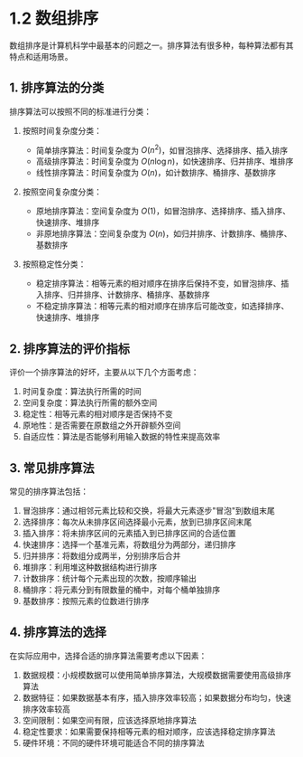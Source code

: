 # 1.2 数组排序

数组排序是计算机科学中最基本的问题之一。排序算法有很多种，每种算法都有其特点和适用场景。

## 1. 排序算法的分类

排序算法可以按照不同的标准进行分类：

1. 按照时间复杂度分类：
   - 简单排序算法：时间复杂度为 $O(n^2)$，如冒泡排序、选择排序、插入排序
   - 高级排序算法：时间复杂度为 $O(n \log n)$，如快速排序、归并排序、堆排序
   - 线性排序算法：时间复杂度为 $O(n)$，如计数排序、桶排序、基数排序

2. 按照空间复杂度分类：
   - 原地排序算法：空间复杂度为 $O(1)$，如冒泡排序、选择排序、插入排序、快速排序、堆排序
   - 非原地排序算法：空间复杂度为 $O(n)$，如归并排序、计数排序、桶排序、基数排序

3. 按照稳定性分类：
   - 稳定排序算法：相等元素的相对顺序在排序后保持不变，如冒泡排序、插入排序、归并排序、计数排序、桶排序、基数排序
   - 不稳定排序算法：相等元素的相对顺序在排序后可能改变，如选择排序、快速排序、堆排序

## 2. 排序算法的评价指标

评价一个排序算法的好坏，主要从以下几个方面考虑：

1. 时间复杂度：算法执行所需的时间
2. 空间复杂度：算法执行所需的额外空间
3. 稳定性：相等元素的相对顺序是否保持不变
4. 原地性：是否需要在原数组之外开辟额外空间
5. 自适应性：算法是否能够利用输入数据的特性来提高效率

## 3. 常见排序算法

常见的排序算法包括：

1. 冒泡排序：通过相邻元素比较和交换，将最大元素逐步"冒泡"到数组末尾
2. 选择排序：每次从未排序区间选择最小元素，放到已排序区间末尾
3. 插入排序：将未排序区间的元素插入到已排序区间的合适位置
4. 快速排序：选择一个基准元素，将数组分为两部分，递归排序
5. 归并排序：将数组分成两半，分别排序后合并
6. 堆排序：利用堆这种数据结构进行排序
7. 计数排序：统计每个元素出现的次数，按顺序输出
8. 桶排序：将元素分到有限数量的桶中，对每个桶单独排序
9. 基数排序：按照元素的位数进行排序

## 4. 排序算法的选择

在实际应用中，选择合适的排序算法需要考虑以下因素：

1. 数据规模：小规模数据可以使用简单排序算法，大规模数据需要使用高级排序算法
2. 数据特征：如果数据基本有序，插入排序效率较高；如果数据分布均匀，快速排序效率较高
3. 空间限制：如果空间有限，应该选择原地排序算法
4. 稳定性要求：如果需要保持相等元素的相对顺序，应该选择稳定排序算法
5. 硬件环境：不同的硬件环境可能适合不同的排序算法
